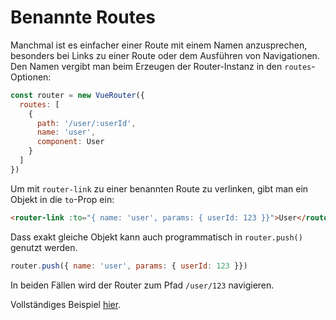 # Benannte Routes

Manchmal ist es einfacher einer Route mit einem Namen anzusprechen, besonders bei Links zu einer Route oder dem Ausführen von Navigationen. Den Namen vergibt man beim Erzeugen der Router-Instanz in den `routes`-Optionen:

``` js
const router = new VueRouter({
  routes: [
    {
      path: '/user/:userId',
      name: 'user',
      component: User
    }
  ]
})
```

Um mit `router-link` zu einer benannten Route zu verlinken, gibt man ein Objekt in die `to`-Prop ein:

``` html
<router-link :to="{ name: 'user', params: { userId: 123 }}">User</router-link>
```

Dass exakt gleiche Objekt kann auch programmatisch in `router.push()` genutzt werden.


``` js
router.push({ name: 'user', params: { userId: 123 }})
```

In beiden Fällen wird der Router zum Pfad `/user/123` navigieren.

Vollständiges Beispiel [hier](https://github.com/vuejs/vue-router/blob/dev/examples/named-routes/app.js).
